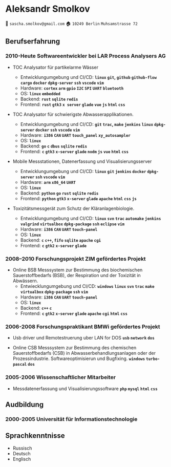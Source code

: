 # Aleksandr Smolkov
📧 `sascha.smolkov@gmail.com`
🏠 `10249 Berlin` `Muhsamstrasse 72`

## Berufserfahrung 

### 2010-Heute Softwareentwickler bei LAR Process Analysers AG  
    
* TOC Analysator für partikelarme Wässer
  * Entwicklungumgebung und CI/CD: **`linux` `git`, `github` `github-flow` `cargo` `docker` `dpkg-server` `ssh` `vscode` `vim`**
  * Hardware: **`cortex` `arm` `gpio` `I2C` `SPI` `UART` `bluetooth`**
  * OS: **`linux` `embedded`**
  * Backend: **`rust` `sqlite` `redis`**
  * Frontend: **`rust` `gtk3` `x server` `glade` `vue` `js` `html` `css`**

* TOC Analysator für schwierigste Abwasserapplikationen.
  * Entwicklungumgebung und CI/CD: **`git` `trac`, `make` `jenkins` `linux` `dpkg-server` `docker` `ssh` `vscode` `vim`**
  * Hardware: **`i386` `CAN` `UART` `touch_panel` `xy_autosampler`**
  * OS: **`linux`**
  * Backend: **`go` `c` `dbus` `sqlite` `redis`**
  * Frontend: **`c` `gtk3` `x-server` `glade` `nodm` `js` `vue` `html` `css`**
  
* Mobile Messstationen, Datenerfassung und Visualisierungsserver 
  * Entwicklungumgebung und CI/CD: **`linux` `git` `jenkins` `docker` `dpkg-server` `ssh` `vscode` `vim`**
  * Hardware: **`arm` `x86_64` `UART`**
  * OS: **`linux`**
  * Backend: **`python` `go` `rust` `sqlite` `redis`**
  * Frontend: **`python` `gtk3` `x-server` `glade` `apache` `html` `css` `js`**
    
* Toxizitätsmessgerät zum Schutz der Kläranlagenbiologie.
  * Entwicklungumgebung und CI/CD: **`linux` `svn` `trac` `automake` `jenkins` `valgrind` `virtualbox` `dpkg-package` `ssh` `eclipse` `vim`**
  * Hardware: **`i386` `CAN` `UART` `touch-panel`**
  * OS: **`linux`**
  * Backend: **`c` `c++`, `fifo` `sqlite` `apache` `cgi`**
  * Frontend: **`c` `gtk2` `x-server` `glade`**

### 2008–2010 Forschungsprojekt ZIM gefördertes Projekt
    
* Online BSB Messsystem zur Bestimmung des biochemischen Sauerstoffbedarfs (BSB), der Respiration und der Toxizität in Abwässern.
  * Entwiecklungumgebung und CI/CD: **`windows` `linux` `svn` `trac` `make` `virtualbox` `dpkg-package` `ssh` `vim`**
  * Hardware: **`i386` `CAN` `UART` `touch-panel`**
  * OS: **`linux`**
  * Backend: **`c++` `c`**
  * Frontend: **`c` `gtk2` `x-server` `glade` `apache` `cgi` `html` `css`**

### 2006-2008 Forschungspraktikant BMWi gefördertes Projekt

* Usb driver und Remotestruerung uber LAN for DOS **`usb` `network` `dos`**

* Online CSB Messsystem zur Bestimmung des chemischen Sauerstoffbedarfs (CSB) in Abwasserbehandlungsanlagen oder der Prozessindustrie. Softwareoptimisierun und Bugfixing. **`windows` `turbo-pascal` `dos`**


### 2005-2006 Wissenschaftlicher Mitarbeiter 
   
* Messdatenerfassung und Visualisierungssoftware **`php` `mysql` `html` `css`**


## Audbildung

### 2000-2005 Universität für Informationstechnologie 


## Sprachkenntnisse

* Russisch
* Deutsch
* Englisch